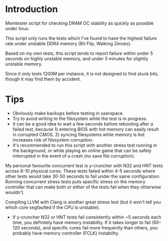# Introduction
Memtester script for checking DRAM OC stability as quickly as possible under linux.

This script only runs the tests which I've found to have the highest failure rate under unstable DDR4 memory (Bit Flip, Walking Zeroes).

Based on my own tests, this script tends to report failure within under 5 seconds on highly unstable memory, and under 5 minutes for slightly unstable memory.

Since it only tests 1200M per instance, it is not designed to find stuck bits, though it may find them by accident.

# Tips
* Obviously make backups before testing in userspace.
* Try to avoid writing to the filesystem while the test is in progress.
* It can be a good idea to wait a few seconds before rebooting after a failed test, because 1) entering BIOS with hot memory can easily result in corrupted CMOS. 2) syncing filesystems while memory is hot increases risk of filesystem corruption.
* It's recommended to run this script with another stress test running in the background, or while playing an online game that can be safely interrupted in the event of a crash (no save file corruption).

My personal favourite concurrent test is y-cruncher with N32 and HNT tests across 6-10 physical cores. These tests failed within 4-5 seconds where other tests would take 30-50 seconds to fail under the same configuration.
Running concurrent stress tests puts specific stress on the memory controller that can make both or either of the tests fail when they otherwise wouldn't.

Compiling LLVM with Clang is another great stress test (but it won't tell you which core segfaulted if the CPU is unstable). 

* If y-cruncher N32 or HNT tests fail consistently within ~5 seconds each time, you definitely have memory instability. If it takes longer to fail (60-120 seconds), and specific cores fail more frequently than others, you probably have memory controller (FCLK) instability.
